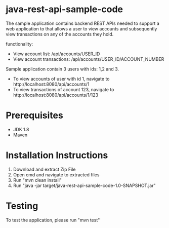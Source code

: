 # java-rest-api-sample-code

The sample application contains backend REST APIs needed to support a web application to that allows a user to view accounts and
subsequently view transactions on any of the accounts they hold.

functionality:
- View account list: /api/accounts/USER_ID
- View account transactions: /api/accounts/USER_ID/ACCOUNT_NUMBER

Sample application contain 3 users with ids: 1,2 and 3.

- To view accounts of user with id 1, navigate to http://localhost:8080/api/accounts/1
- To view transactions of account 123, navigate to http://localhost:8080/api/accounts/1/123

# Prerequisites
- JDK 1.8
- Maven

# Installation Instructions
1. Download and extract Zip File
2. Open cmd and navigate to extracted files
3. Run "mvn clean install" 
4. Run "java -jar target/java-rest-api-sample-code-1.0-SNAPSHOT.jar"


# Testing
To test the application, please run "mvn test"

